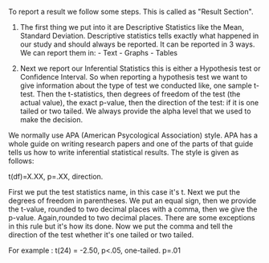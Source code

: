 To report a result we follow some steps. This is called as "Result Section".

1. The first thing we put into it are Descriptive Statistics like the Mean, Standard Deviation.
Descriptive statistics tells exactly what happened in our study and should always be reported.
It can be reported in 3 ways. We can report them in:
        - Text
        - Graphs
        - Tables

2. Next we report our Inferential Statistics this is either a Hypothesis test or Confidence Interval.
So when reporting a hypothesis test we want to give information about the type of test we conducted like, one sample t-test.
Then the t-statistics, then degrees of freedom of the test (the actual value), the exact p-value, then the direction of the test: if it is one tailed or two tailed.
We always provide the alpha level that we used to make the decision.

We normally use APA (American Psycological Association) style. APA has a whole guide on writing research papers and one of the parts of that guide tells us how to write 
inferential statistical results.
The style is given as follows:

t(df)=X.XX, p=.XX, direction.

First we put the test statistics name, in this case it's t. Next we put the degrees of freedom in parentheses.
We put an equal sign, then we provide the t-value, rounded to two decimal places with a comma, then we give the p-value. 
Again,rounded to two decimal places. There are some exceptions in this rule but it's how its done. Now we put the comma and tell the direction of the test whether it's one tailed or two tailed.

For example : t(24) = -2.50, p<.05, one-tailed. p=.01